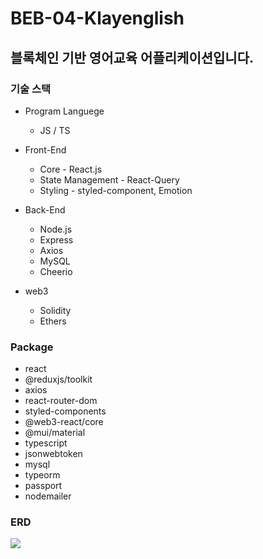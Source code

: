 # BEB-04-Klayenglish

## 블록체인 기반 영어교육 어플리케이션입니다.

###  기술 스택
- Program Languege

  - JS / TS

- Front-End

   - Core - React.js
   - State Management - React-Query
   - Styling - styled-component, Emotion

- Back-End

   - Node.js
   - Express
   - Axios
   - MySQL
   - Cheerio


- web3

  - Solidity
  - Ethers

###  Package
- react
- @reduxjs/toolkit
- axios
- react-router-dom
- styled-components
- @web3-react/core
- @mui/material
- typescript
- jsonwebtoken
- mysql
- typeorm
- passport
- nodemailer

### ERD
<img src="https://velog.velcdn.com/images/ge5rg2/post/9f792d2f-d2c9-478c-a21b-fef36139449d/image.png" />
